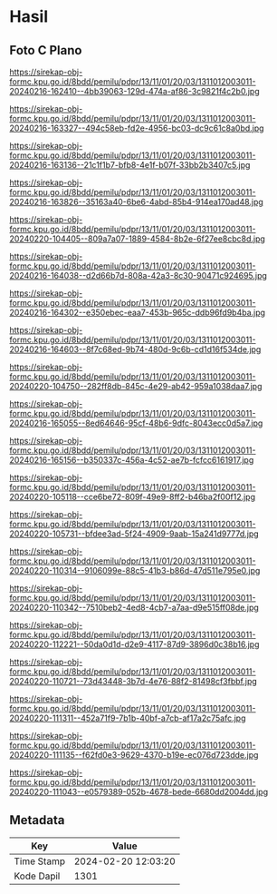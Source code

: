# Hasil

## Foto C Plano

https://sirekap-obj-formc.kpu.go.id/8bdd/pemilu/pdpr/13/11/01/20/03/1311012003011-20240216-162410--4bb39063-129d-474a-af86-3c9821f4c2b0.jpg

https://sirekap-obj-formc.kpu.go.id/8bdd/pemilu/pdpr/13/11/01/20/03/1311012003011-20240216-163327--494c58eb-fd2e-4956-bc03-dc9c61c8a0bd.jpg

https://sirekap-obj-formc.kpu.go.id/8bdd/pemilu/pdpr/13/11/01/20/03/1311012003011-20240216-163136--21c1f1b7-bfb8-4e1f-b07f-33bb2b3407c5.jpg

https://sirekap-obj-formc.kpu.go.id/8bdd/pemilu/pdpr/13/11/01/20/03/1311012003011-20240216-163826--35163a40-6be6-4abd-85b4-914ea170ad48.jpg

https://sirekap-obj-formc.kpu.go.id/8bdd/pemilu/pdpr/13/11/01/20/03/1311012003011-20240220-104405--809a7a07-1889-4584-8b2e-6f27ee8cbc8d.jpg

https://sirekap-obj-formc.kpu.go.id/8bdd/pemilu/pdpr/13/11/01/20/03/1311012003011-20240216-164038--d2d66b7d-808a-42a3-8c30-90471c924695.jpg

https://sirekap-obj-formc.kpu.go.id/8bdd/pemilu/pdpr/13/11/01/20/03/1311012003011-20240216-164302--e350ebec-eaa7-453b-965c-ddb96fd9b4ba.jpg

https://sirekap-obj-formc.kpu.go.id/8bdd/pemilu/pdpr/13/11/01/20/03/1311012003011-20240216-164603--8f7c68ed-9b74-480d-9c6b-cd1d16f534de.jpg

https://sirekap-obj-formc.kpu.go.id/8bdd/pemilu/pdpr/13/11/01/20/03/1311012003011-20240220-104750--282ff8db-845c-4e29-ab42-959a1038daa7.jpg

https://sirekap-obj-formc.kpu.go.id/8bdd/pemilu/pdpr/13/11/01/20/03/1311012003011-20240216-165055--8ed64646-95cf-48b6-9dfc-8043ecc0d5a7.jpg

https://sirekap-obj-formc.kpu.go.id/8bdd/pemilu/pdpr/13/11/01/20/03/1311012003011-20240216-165156--b350337c-456a-4c52-ae7b-fcfcc6161917.jpg

https://sirekap-obj-formc.kpu.go.id/8bdd/pemilu/pdpr/13/11/01/20/03/1311012003011-20240220-105118--cce6be72-809f-49e9-8ff2-b46ba2f00f12.jpg

https://sirekap-obj-formc.kpu.go.id/8bdd/pemilu/pdpr/13/11/01/20/03/1311012003011-20240220-105731--bfdee3ad-5f24-4909-9aab-15a241d9777d.jpg

https://sirekap-obj-formc.kpu.go.id/8bdd/pemilu/pdpr/13/11/01/20/03/1311012003011-20240220-110314--9106099e-88c5-41b3-b86d-47d511e795e0.jpg

https://sirekap-obj-formc.kpu.go.id/8bdd/pemilu/pdpr/13/11/01/20/03/1311012003011-20240220-110342--7510beb2-4ed8-4cb7-a7aa-d9e515ff08de.jpg

https://sirekap-obj-formc.kpu.go.id/8bdd/pemilu/pdpr/13/11/01/20/03/1311012003011-20240220-112221--50da0d1d-d2e9-4117-87d9-3896d0c38b16.jpg

https://sirekap-obj-formc.kpu.go.id/8bdd/pemilu/pdpr/13/11/01/20/03/1311012003011-20240220-110721--73d43448-3b7d-4e76-88f2-81498cf3fbbf.jpg

https://sirekap-obj-formc.kpu.go.id/8bdd/pemilu/pdpr/13/11/01/20/03/1311012003011-20240220-111311--452a71f9-7b1b-40bf-a7cb-af17a2c75afc.jpg

https://sirekap-obj-formc.kpu.go.id/8bdd/pemilu/pdpr/13/11/01/20/03/1311012003011-20240220-111135--f62fd0e3-9629-4370-b19e-ec076d723dde.jpg

https://sirekap-obj-formc.kpu.go.id/8bdd/pemilu/pdpr/13/11/01/20/03/1311012003011-20240220-111043--e0579389-052b-4678-bede-6680dd2004dd.jpg


## Metadata

| Key        | Value               |
| ---------- | ------------------- |
| Time Stamp | 2024-02-20 12:03:20 |
| Kode Dapil | 1301                |



